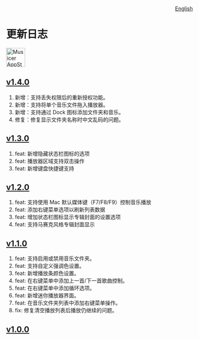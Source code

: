 <p align="right">
  <a href="./CHANGELOG.md">English</a>
</p>
<!--rehype:style=float: right; bottom: -36px; position: relative;-->

更新日志
===

<a target="_blank" href="https://apps.apple.com/app/musicer/6745227444" title="Musicer for macOS">
<img alt="Musicer AppStore" src="https://jaywcjlove.github.io/sb/download/macos.svg" height="51">
</a>

## [v1.4.0](https://github.com/jaywcjlove/musicer/releases/tag/v1.4.0)

1. 新增：支持丢失权限后的重新授权功能。
2. 新增：支持将单个音乐文件拖入播放器。
3. 新增：支持通过 Dock 图标添加文件夹和音乐。
4. 修复：修复显示文件夹名称时中文乱码的问题。

## [v1.3.0](https://github.com/jaywcjlove/musicer/releases/tag/v1.3.0)

1. feat: 新增隐藏状态栏图标的选项
2. feat: 播放器区域支持双击操作
3. feat: 新增键盘快捷键支持

## [v1.2.0](https://github.com/jaywcjlove/musicer/releases/tag/v1.2.0)

1. feat: 支持使用 Mac 默认媒体键（F7/F8/F9）控制音乐播放
2. feat: 添加右键菜单选项以刷新列表数据
3. feat: 增加状态栏图标显示专辑封面的设置选项
4. feat: 支持马赛克风格专辑封面显示

## [v1.1.0](https://github.com/jaywcjlove/musicer/releases/tag/v1.1.0)

1. feat: 支持启用或禁用音乐文件夹。
2. feat: 支持自定义强调色设置。
3. feat: 新增播放条颜色设置。
4. feat: 在右键菜单中添加上一首/下一首歌曲控制。
5. feat: 在右键菜单中添加循环选项。
6. feat: 新增迷你播放器界面。
7. feat: 在音乐文件夹列表中添加右键菜单操作。
8. fix: 修复清空播放列表后播放仍继续的问题。

## [v1.0.0](https://github.com/jaywcjlove/musicer/releases/tag/v1.0.0)